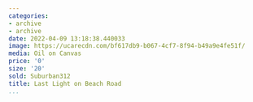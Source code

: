 ```yaml
---
categories:
- archive
- archive
date: 2022-04-09 13:18:38.440033
image: https://ucarecdn.com/bf617db9-b067-4cf7-8f94-b49a9e4fe51f/
media: Oil on Canvas
price: '0'
size: '20'
sold: Suburban312
title: Last Light on Beach Road
...
```

